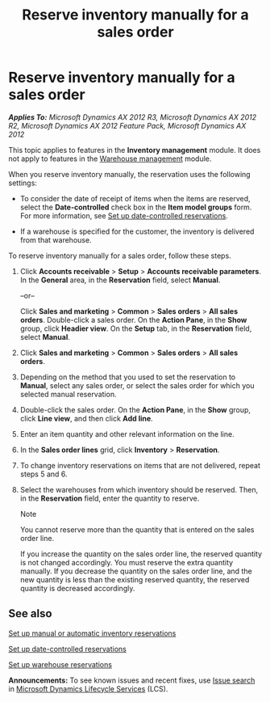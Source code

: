 ﻿---
title: Reserve inventory manually for a sales order
TOCTitle: Reserve inventory manually for a sales order
ms:assetid: b34ab742-b096-41a0-a3c8-da9383432954
ms:mtpsurl: https://technet.microsoft.com/en-us/library/Aa571910(v=AX.60)
ms:contentKeyID: 44081029
ms.date: 04/18/2014
mtps_version: v=AX.60
---

# Reserve inventory manually for a sales order 


_**Applies To:** Microsoft Dynamics AX 2012 R3, Microsoft Dynamics AX 2012 R2, Microsoft Dynamics AX 2012 Feature Pack, Microsoft Dynamics AX 2012_

This topic applies to features in the **Inventory management** module. It does not apply to features in the [Warehouse management](warehouse-management.md) module.

When you reserve inventory manually, the reservation uses the following settings:

  - To consider the date of receipt of items when the items are reserved, select the **Date-controlled** check box in the **Item model groups** form. For more information, see [Set up date-controlled reservations](set-up-date-controlled-reservations.md).

  - If a warehouse is specified for the customer, the inventory is delivered from that warehouse.

To reserve inventory manually for a sales order, follow these steps.

1.  Click **Accounts receivable** \> **Setup** \> **Accounts receivable parameters**. In the **General** area, in the **Reservation** field, select **Manual**.
    
    –or–
    
    Click **Sales and marketing** \> **Common** \> **Sales orders** \> **All sales orders**. Double-click a sales order. On the **Action Pane**, in the **Show** group, click **Headier view**. On the **Setup** tab, in the **Reservation** field, select **Manual**.

2.  Click **Sales and marketing** \> **Common** \> **Sales orders** \> **All sales orders**.

3.  Depending on the method that you used to set the reservation to **Manual**, select any sales order, or select the sales order for which you selected manual reservation.

4.  Double-click the sales order. On the **Action Pane**, in the **Show** group, click **Line view**, and then click **Add line**.

5.  Enter an item quantity and other relevant information on the line.

6.  In the **Sales order lines** grid, click **Inventory** \> **Reservation**.

7.  To change inventory reservations on items that are not delivered, repeat steps 5 and 6.

8.  Select the warehouses from which inventory should be reserved. Then, in the **Reservation** field, enter the quantity to reserve.
    

    > [!NOTE]
    > <P>You cannot reserve more than the quantity that is entered on the sales order line.</P>
    > <P>If you increase the quantity on the sales order line, the reserved quantity is not changed accordingly. You must reserve the extra quantity manually. If you decrease the quantity on the sales order line, and the new quantity is less than the existing reserved quantity, the reserved quantity is decreased accordingly.</P>



## See also

[Set up manual or automatic inventory reservations](set-up-manual-or-automatic-inventory-reservations.md)

[Set up date-controlled reservations](set-up-date-controlled-reservations.md)

[Set up warehouse reservations](set-up-warehouse-reservations.md)

  
**Announcements:** To see known issues and recent fixes, use [Issue search](http://go.microsoft.com/fwlink/?linkid=389258) in [Microsoft Dynamics Lifecycle Services](http://go.microsoft.com/fwlink/?linkid=306505) (LCS).

